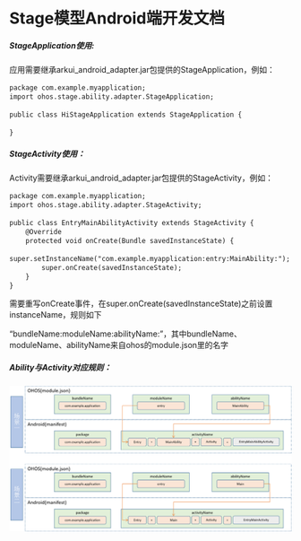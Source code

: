# Stage模型Android端开发文档

##### StageApplication使用:

应用需要继承arkui_android_adapter.jar包提供的StageApplication，例如：

```
package com.example.myapplication;
import ohos.stage.ability.adapter.StageApplication;

public class HiStageApplication extends StageApplication {

}
```

##### StageActivity使用：

Activity需要继承arkui_android_adapter.jar包提供的StageActivity，例如：

```
package com.example.myapplication;
import ohos.stage.ability.adapter.StageActivity;

public class EntryMainAbilityActivity extends StageActivity {
    @Override
    protected void onCreate(Bundle savedInstanceState) {
        super.setInstanceName("com.example.myapplication:entry:MainAbility:");
        super.onCreate(savedInstanceState);
    }
}
```

需要重写onCreate事件，在super.onCreate(savedInstanceState)之前设置instanceName，规则如下

“bundleName:moduleName:abilityName:”，其中bundleName、moduleName、abilityName来自ohos的module.json里的名字

##### Ability与Activity对应规则：
  ![stage_android](figures/stage_android.png)




